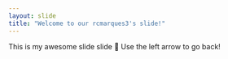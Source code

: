 ```yaml
---
layout: slide
title: "Welcome to our rcmarques3's slide!"
---
```

This is my awesome slide slide :tada:
Use the left arrow to go back!
